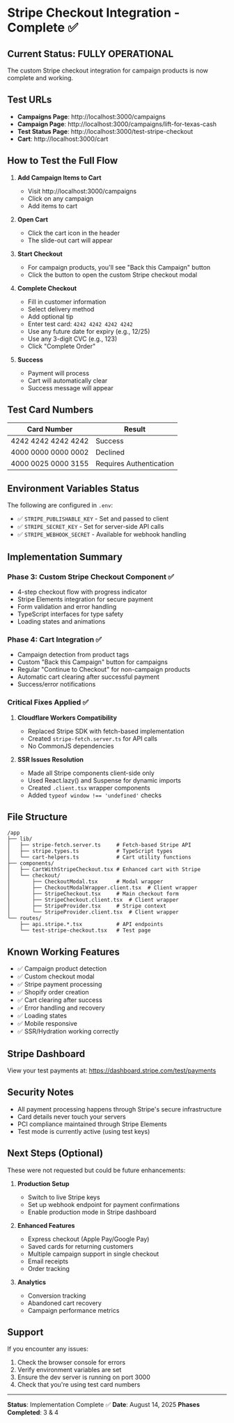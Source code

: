 # Stripe Checkout Integration - Complete ✅

## Current Status: FULLY OPERATIONAL

The custom Stripe checkout integration for campaign products is now complete and working.

## Test URLs
- **Campaigns Page**: http://localhost:3000/campaigns
- **Campaign Page**: http://localhost:3000/campaigns/lift-for-texas-cash
- **Test Status Page**: http://localhost:3000/test-stripe-checkout
- **Cart**: http://localhost:3000/cart

## How to Test the Full Flow

1. **Add Campaign Items to Cart**
   - Visit http://localhost:3000/campaigns
   - Click on any campaign
   - Add items to cart

2. **Open Cart**
   - Click the cart icon in the header
   - The slide-out cart will appear

3. **Start Checkout**
   - For campaign products, you'll see "Back this Campaign" button
   - Click the button to open the custom Stripe checkout modal

4. **Complete Checkout**
   - Fill in customer information
   - Select delivery method
   - Add optional tip
   - Enter test card: `4242 4242 4242 4242`
   - Use any future date for expiry (e.g., 12/25)
   - Use any 3-digit CVC (e.g., 123)
   - Click "Complete Order"

5. **Success**
   - Payment will process
   - Cart will automatically clear
   - Success message will appear

## Test Card Numbers

| Card Number | Result |
|------------|--------|
| 4242 4242 4242 4242 | Success |
| 4000 0000 0000 0002 | Declined |
| 4000 0025 0000 3155 | Requires Authentication |

## Environment Variables Status

The following are configured in `.env`:
- ✅ `STRIPE_PUBLISHABLE_KEY` - Set and passed to client
- ✅ `STRIPE_SECRET_KEY` - Set for server-side API calls
- ✅ `STRIPE_WEBHOOK_SECRET` - Available for webhook handling

## Implementation Summary

### Phase 3: Custom Stripe Checkout Component ✅
- 4-step checkout flow with progress indicator
- Stripe Elements integration for secure payment
- Form validation and error handling
- TypeScript interfaces for type safety
- Loading states and animations

### Phase 4: Cart Integration ✅
- Campaign detection from product tags
- Custom "Back this Campaign" button for campaigns
- Regular "Continue to Checkout" for non-campaign products
- Automatic cart clearing after successful payment
- Success/error notifications

### Critical Fixes Applied ✅
1. **Cloudflare Workers Compatibility**
   - Replaced Stripe SDK with fetch-based implementation
   - Created `stripe-fetch.server.ts` for API calls
   - No CommonJS dependencies

2. **SSR Issues Resolution**
   - Made all Stripe components client-side only
   - Used React.lazy() and Suspense for dynamic imports
   - Created `.client.tsx` wrapper components
   - Added `typeof window !== 'undefined'` checks

## File Structure

```
/app
├── lib/
│   ├── stripe-fetch.server.ts     # Fetch-based Stripe API
│   ├── stripe.types.ts            # TypeScript types
│   └── cart-helpers.ts            # Cart utility functions
├── components/
│   ├── CartWithStripeCheckout.tsx # Enhanced cart with Stripe
│   └── checkout/
│       ├── CheckoutModal.tsx      # Modal wrapper
│       ├── CheckoutModalWrapper.client.tsx  # Client wrapper
│       ├── StripeCheckout.tsx     # Main checkout form
│       ├── StripeCheckout.client.tsx  # Client wrapper
│       ├── StripeProvider.tsx     # Stripe context
│       └── StripeProvider.client.tsx  # Client wrapper
└── routes/
    ├── api.stripe.*.tsx           # API endpoints
    └── test-stripe-checkout.tsx   # Test page
```

## Known Working Features

- ✅ Campaign product detection
- ✅ Custom checkout modal
- ✅ Stripe payment processing
- ✅ Shopify order creation
- ✅ Cart clearing after success
- ✅ Error handling and recovery
- ✅ Loading states
- ✅ Mobile responsive
- ✅ SSR/Hydration working correctly

## Stripe Dashboard

View your test payments at:
https://dashboard.stripe.com/test/payments

## Security Notes

- All payment processing happens through Stripe's secure infrastructure
- Card details never touch your servers
- PCI compliance maintained through Stripe Elements
- Test mode is currently active (using test keys)

## Next Steps (Optional)

These were not requested but could be future enhancements:

1. **Production Setup**
   - Switch to live Stripe keys
   - Set up webhook endpoint for payment confirmations
   - Enable production mode in Stripe dashboard

2. **Enhanced Features**
   - Express checkout (Apple Pay/Google Pay)
   - Saved cards for returning customers
   - Multiple campaign support in single checkout
   - Email receipts
   - Order tracking

3. **Analytics**
   - Conversion tracking
   - Abandoned cart recovery
   - Campaign performance metrics

## Support

If you encounter any issues:
1. Check the browser console for errors
2. Verify environment variables are set
3. Ensure the dev server is running on port 3000
4. Check that you're using test card numbers

---

**Status**: Implementation Complete ✅
**Date**: August 14, 2025
**Phases Completed**: 3 & 4